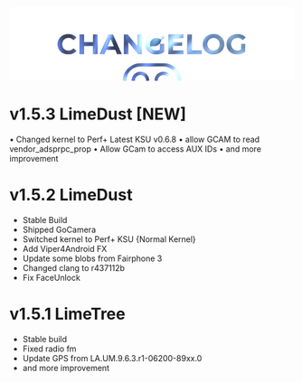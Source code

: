  <img src="https://raw.githubusercontent.com/DroidX-UI-Devices/Official_Devices/13/banners/changelogs.png" />
 
# v1.5.3 LimeDust [NEW]

• Changed kernel to Perf+ Latest KSU v0.6.8
• allow GCAM to read vendor_adsprpc_prop
• Allow GCam to access AUX IDs
• and more improvement


# v1.5.2 LimeDust

- Stable Build
- Shipped GoCamera
- Switched kernel to Perf+ KSU {Normal Kernel}
- Add Viper4Android FX
- Update some blobs from Fairphone 3
- Changed clang to r437112b
- Fix FaceUnlock


# v1.5.1 LimeTree

- Stable build
- Fixed radio fm
- Update GPS from LA.UM.9.6.3.r1-06200-89xx.0
- and more improvement
